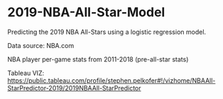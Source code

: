 # 2019-NBA-All-Star-Model
Predicting the 2019 NBA All-Stars using a logistic regression model.

Data source: NBA.com

NBA player per-game stats from 2011-2018 (pre-all-star stats)

Tableau VIZ: https://public.tableau.com/profile/stephen.pelkofer#!/vizhome/NBAAll-StarPredictor-2019/2019NBAAll-StarPredictor

